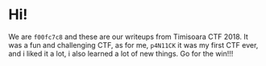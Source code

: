 # Hi!
We are `f00fc7c8` and these are our writeups from Timisoara CTF 2018. It was a fun and challenging CTF, as for me, `p4N11CK` it was my first CTF ever, and i liked it a lot, i also learned a lot of new things. Go for the win!!!
